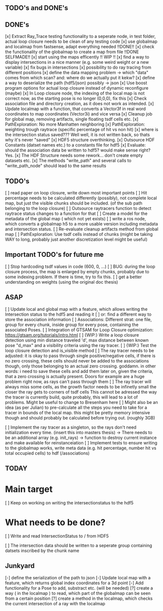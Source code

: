 ## TODO's and DONE's ##

## DONE's ##

[x] Extract Ray_Trace testing functionality to a seperate node, in test folder, actual loop closure needs to be clean of any testing code
[x] use globalmap and localmap from fastsense, adapt everything needed  !!DONE!!
[x] check the functionality of the globalmap to create a map from file  !!DONE SELFMADE!!
[x] start using the maps efficently !! WIP !!
[x] find a way to display intersections in a nice manner (e.g. some weird weight or a new variable)
[x] fix bugs in intersections
[x] possibility to do ray tracing from different positions
[x] define the data mapping problem -> which "data" comes from which scan? and: where do we actually put it kekw?
[x] define a way to deserialize the path (hdf5/json) possibly -> json
[x] Use boost program options for actual loop closure instead of dynamic reconfigure (maybe)
[x] In Loop closure node, the indexing of the local map is not correct now, as the starting pose is no longer (0,0,0), fix this
[x] Check association file and directory creation, as it does not work as intended.
[x] Update localmap with a function, that converts a Vector3f in real word coordinates to map coordinates (Vector3i) and vice versa
[x] Cleanup job for global map, removing artifacts, single floating tsdf cells etc.
[x] PathExploration: No more Manhatten neighboring
[x] PathExploration: weighting trough raytrace (specific percentage of hit vs non hit)
[x] where is the intersection status saved??? Well well, it is not written back, so thats why it's never "saved"
[x] HDF5 structure overthinking.
[x] Outsource HDF Constants (datset names etc.) to a constants file for hdf5
[x] Evaluate: should the association data be written to hdf5? would make sense right? Yes.
[x] The HDF Structure needs some rework... don't create empty datasets etc.
[x] The methods "write_path" and several calls to "write_path_node" should lead to the same results

## TODO's ##

[ ] read paper on loop closure, write down most important points
[ ] Hit percentage needs to be calculated differently (possibly), not complete local map, but just the visible chunks should be included. (of the sub path belonging to the loop closure)
[ ] Outsource raytracers function to detect raytrace status changes to a function for that
[ ] Create a model for the metadata of the global map ( which not yet exists)
[ ] write a ros node, which converts a globalmap h5 to a more usable version including metadata and intersection status.
[ ] Re-evaluate cleanup artifacts method from global map
[ ] PathExploration: Use tsdf cells instead of chunks (might be taking WAY to long, probably just another discretization level might be useful)

## Important TODO's for future me ##

[ ] Stop hardcoding tsdf values in code (600, 0, ...)
[ ] BUG: during the loop closure process, the map is enlarged by empty chunks, probably due to some indexing problem. If there is time, try to fix this.
[ ] get a better understanding on weights (using the original doc thesis)

## ASAP ##
[ ] Update local and global map with a feature, which allows writing the Intersection status to the hdf5 and reading it
[ ] or: find a different way to store the association information
[ ] Associations: Different strat: one file, group for every chunk, inside group for every pose, containing the associated Poses.
[ ] Integration of GTSAM for Loop Closure optimization: https://gtsam.org/tutorials/intro.html
[ ] {WIP:} Write a loop closure detection using min distance traveled 'd', max distance between known pose "d_max" and a visibility criteria using the ray tracer.
[ ] {WIP:} Test the loop closure detection and is_visible method
[ ] The ray tracer needs to be adjusted: it is okay to pass through single positive/negative cells, if there is no zero crossing, these
    cells should never be added to the associations though, only those belonging to an actual zero crossing. goddamn. in other words:
    i need to save these cells and add them later on, given the criteria, that a zero crossing is actually present.
    Doors for example are a huge problem right now, as rays can't pass through them
[ ] The ray tracer will always miss some cells, as the growth factor needs to be infinetly small the closer the ray gets to corners of tsdf cells
    This cannot be adressed the way the tracer is currently build, quite probably, this will lead to a lot of problems. Might be useful to change to Bresenham here
[ ] Might also be an idea (as per Julian) to pre-calculate all the steps you need to take for a tracer in bounds of the local map. this might be pretty 
    memory intensive though and should probably be calculated before trying out. (roughly 3GB)

[ ] Implement the ray tracer as a singleton, so the rays don't need initialization every time. (insert this into masters thesis)
    -> There needs to be an additional array (e.g. init_rays)
    -> function to destroy current instance and make available for reinstanceiation
[ ] Implement tests to ensure writing to the globalmap works, write meta data (e.g. hit percentage, number hit vs total occupied cells)
    to hdf (/associations)

## TODAY ##

# Main target #
[ ] Keep on working on writing the intersectionstatus to the hdf5

# What needs to be done? #

[ ] Write and read IntersectionStatus to / from HDF5

[ ] The intersection data should be written to a seperate group containing datsets inscribed by the chunk name

## Junkyard ##

[-] define the serialization of the path to json
[-] Update local map with a feature, which returns global index coordinates for a 3d point
[-] Add functionality for a Pose to add, substract etc. (will be needed) 
[?] create a way ( in the localmap ) to read, which part of the globalmap can be seen from a certain position
[?] create a method in the localmap, which checks the current intersection of a ray with the localmap